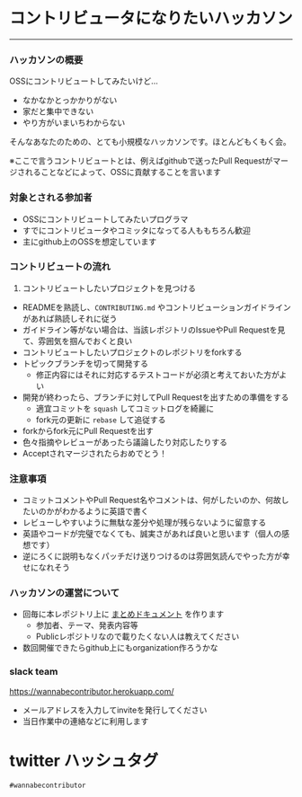 # コントリビュータになりたいハッカソン

-----

### ハッカソンの概要

OSSにコントリビュートしてみたいけど…

- なかなかとっかかりがない
- 家だと集中できない
- やり方がいまいちわからない

そんなあなたのための、とても小規模なハッカソンです。ほとんどもくもく会。

※ここで言うコントリビュートとは、例えばgithubで送ったPull Requestがマージされることなどによって、OSSに貢献することを言います

### 対象とされる参加者

- OSSにコントリビュートしてみたいプログラマ
- すでにコントリビュータやコミッタになってる人ももちろん歓迎
- 主にgithub上のOSSを想定しています

### コントリビュートの流れ

1. コントリビュートしたいプロジェクトを見つける
  - READMEを熟読し、`CONTRIBUTING.md` やコントリビューションガイドラインがあれば熟読しそれに従う
  - ガイドライン等がない場合は、当該レポジトリのIssueやPull Requestを見て、雰囲気を掴んでおくと良い
- コントリビュートしたいプロジェクトのレポジトリをforkする
- トピックブランチを切って開発する
  - 修正内容にはそれに対応するテストコードが必須と考えておいた方がよい
- 開発が終わったら、ブランチに対してPull Requestを出すための準備をする
  - 適宜コミットを `squash` してコミットログを綺麗に
  - fork元の更新に `rebase` して追従する
- forkからfork元にPull Requestを出す
- 色々指摘やレビューがあったら議論したり対応したりする
- Acceptされマージされたらおめでとう！

### 注意事項

- コミットコメントやPull Request名やコメントは、何がしたいのか、何故したいのかがわかるように英語で書く
- レビューしやすいように無駄な差分や処理が残らないように留意する
- 英語やコードが完璧でなくても、誠実さがあれば良いと思います（個人の感想です）
- 逆にろくに説明もなくパッチだけ送りつけるのは雰囲気読んでやった方が幸せになれそう

### ハッカソンの運営について

- 回毎に本レポジトリ上に [まとめドキュメント](./reports/) を作ります
  - 参加者、テーマ、発表内容等
  - Publicレポジトリなので載りたくない人は教えてください
- 数回開催できたらgithub上にもorganization作ろうかな

### slack team

https://wannabecontributor.herokuapp.com/

- メールアドレスを入力してinviteを発行してください
- 当日作業中の連絡などに利用します

# twitter ハッシュタグ

`#wannabecontributor`

